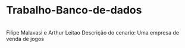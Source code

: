 # Trabalho-Banco-de-dados
<br>
Filipe Malavasi e
Arthur Leitao
Descrição do cenario: Uma empresa de venda de jogos
